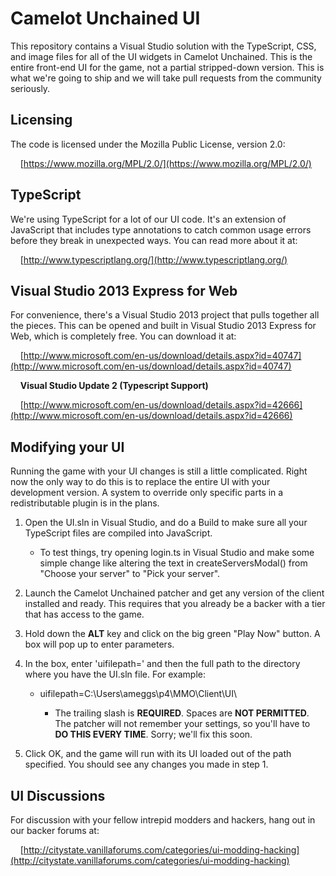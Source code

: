 Camelot Unchained UI
====================

This repository contains a Visual Studio solution with the TypeScript, CSS, and image files for all of the UI widgets in Camelot Unchained. This is the entire front-end UI for the game, not a partial stripped-down version. This is what we're going to ship and we will take pull requests from the community seriously.

Licensing
---------

The code is licensed under the Mozilla Public License, version 2.0:

&nbsp;&nbsp;&nbsp;&nbsp;[https://www.mozilla.org/MPL/2.0/](https://www.mozilla.org/MPL/2.0/)

TypeScript
----------

We're using TypeScript for a lot of our UI code. It's an extension of JavaScript that includes type annotations to catch common usage errors before they break in unexpected ways. You can read more about it at:

&nbsp;&nbsp;&nbsp;&nbsp;[http://www.typescriptlang.org/](http://www.typescriptlang.org/)

Visual Studio 2013 Express for Web
----------------------------------

For convenience, there's a Visual Studio 2013 project that pulls together all the pieces. This can be opened and built in Visual Studio 2013 Express for Web, which is completely free. You can download it at:

&nbsp;&nbsp;&nbsp;&nbsp;[http://www.microsoft.com/en-us/download/details.aspx?id=40747](http://www.microsoft.com/en-us/download/details.aspx?id=40747)

&nbsp;&nbsp;&nbsp;&nbsp;**Visual Studio Update 2 (Typescript Support)**

&nbsp;&nbsp;&nbsp;&nbsp;[http://www.microsoft.com/en-us/download/details.aspx?id=42666](http://www.microsoft.com/en-us/download/details.aspx?id=42666)


Modifying your UI
-----------------

Running the game with your UI changes is still a little complicated. Right now the only way to do this is to replace the entire UI with your development version. A system to override only specific parts in a redistributable plugin is in the plans.

1. Open the UI.sln in Visual Studio, and do a Build to make sure all your TypeScript files are compiled into JavaScript.

    - To test things, try opening login.ts in Visual Studio and make some simple change like altering the text in createServersModal() from "Choose your server" to "Pick your server". 

2. Launch the Camelot Unchained patcher and get any version of the client installed and ready. This requires that you already be a backer with a tier that has access to the game.

3. Hold down the **ALT** key and click on the big green "Play Now" button. A box will pop up to enter parameters.

4. In the box, enter 'uifilepath=' and then the full path to the directory where you have the UI.sln file. For example:

    - uifilepath=C:\Users\ameggs\p4\MMO\Client\UI\

        - The trailing slash is **REQUIRED**. Spaces are **NOT PERMITTED**. The patcher will not remember your settings, so you'll have to **DO THIS EVERY TIME**. Sorry; we'll fix this soon.

5. Click OK, and the game will run with its UI loaded out of the path specified. You should see any changes you made in step 1.

UI Discussions
--------------

For discussion with your fellow intrepid modders and hackers, hang out in our backer forums at:

&nbsp;&nbsp;&nbsp;&nbsp;[http://citystate.vanillaforums.com/categories/ui-modding-hacking](http://citystate.vanillaforums.com/categories/ui-modding-hacking)
